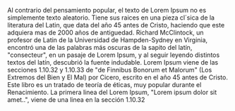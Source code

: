 Al contrario del pensamiento popular, el texto de Lorem Ipsum
no es simplemente texto aleatorio. Tiene sus raices en una pieza
cl´sica de la literatura del Latin, que data del año 45 antes de Cristo, haciendo que este adquiera mas de 2000 años de antiguedad.
Richard McClintock, un profesor de Latin de la Universidad de Hampden-Sydney en Virginia, encontró una de las palabras
más oscuras de la sapito del latín, "consecteur",
en un pasaje de Lorem Ipsum, y al seguir leyendo distintos textos del latín, descubrió la fuente indudable.
Lorem Ipsum viene de las secciones 1.10.32 y 1.10.33 de "de Finnibus Bonorum et Malorum" (Los Extremos del Bien y El Mal) por Cicero, escrito en el año 45 antes de Cristo.
Este libro es un tratado de teoría de éticas, muy popular durante el Renacimiento. La primera linea del Lorem Ipsum,
"Lorem ipsum dolor sit amet..", viene de una linea en la sección 1.10.32    